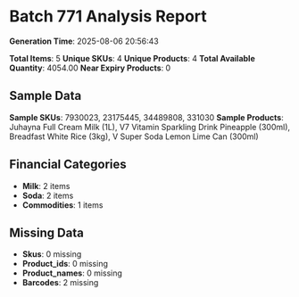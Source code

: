 # Batch 771 Analysis Report

**Generation Time**: 2025-08-06 20:56:43

**Total Items**: 5
**Unique SKUs**: 4
**Unique Products**: 4
**Total Available Quantity**: 4054.00
**Near Expiry Products**: 0

## Sample Data
**Sample SKUs**: 7930023, 23175445, 34489808, 331030
**Sample Products**: Juhayna Full Cream Milk (1L), V7 Vitamin Sparkling Drink Pineapple (300ml), Breadfast White Rice (3kg), V Super Soda Lemon Lime Can (300ml)

## Financial Categories
- **Milk**: 2 items
- **Soda**: 2 items
- **Commodities**: 1 items

## Missing Data
- **Skus**: 0 missing
- **Product_ids**: 0 missing
- **Product_names**: 0 missing
- **Barcodes**: 2 missing

